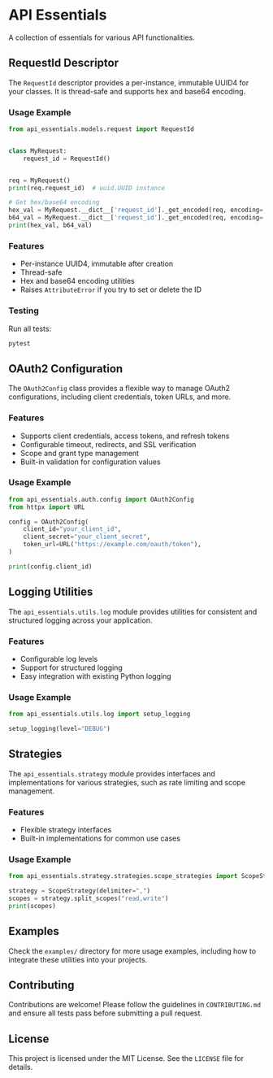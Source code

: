 # API Essentials

A collection of essentials for various API functionalities.

## RequestId Descriptor

The `RequestId` descriptor provides a per-instance, immutable UUID4 for your classes. It is thread-safe and supports hex and base64 encoding.

### Usage Example

```python
from api_essentials.models.request import RequestId


class MyRequest:
    request_id = RequestId()


req = MyRequest()
print(req.request_id)  # uuid.UUID instance

# Get hex/base64 encoding
hex_val = MyRequest.__dict__['request_id']._get_encoded(req, encoding='hex')
b64_val = MyRequest.__dict__['request_id']._get_encoded(req, encoding='base64')
print(hex_val, b64_val)
```

### Features
- Per-instance UUID4, immutable after creation
- Thread-safe
- Hex and base64 encoding utilities
- Raises `AttributeError` if you try to set or delete the ID

### Testing
Run all tests:

```bash
pytest
```

## OAuth2 Configuration

The `OAuth2Config` class provides a flexible way to manage OAuth2 configurations, including client credentials, token URLs, and more.

### Features
- Supports client credentials, access tokens, and refresh tokens
- Configurable timeout, redirects, and SSL verification
- Scope and grant type management
- Built-in validation for configuration values

### Usage Example

```python
from api_essentials.auth.config import OAuth2Config
from httpx import URL

config = OAuth2Config(
    client_id="your_client_id",
    client_secret="your_client_secret",
    token_url=URL("https://example.com/oauth/token"),
)

print(config.client_id)
```

## Logging Utilities

The `api_essentials.utils.log` module provides utilities for consistent and structured logging across your application.

### Features
- Configurable log levels
- Support for structured logging
- Easy integration with existing Python logging

### Usage Example

```python
from api_essentials.utils.log import setup_logging

setup_logging(level="DEBUG")
```

## Strategies

The `api_essentials.strategy` module provides interfaces and implementations for various strategies, such as rate limiting and scope management.

### Features
- Flexible strategy interfaces
- Built-in implementations for common use cases

### Usage Example

```python
from api_essentials.strategy.strategies.scope_strategies import ScopeStrategy

strategy = ScopeStrategy(delimiter=",")
scopes = strategy.split_scopes("read,write")
print(scopes)
```

## Examples

Check the `examples/` directory for more usage examples, including how to integrate these utilities into your projects.

## Contributing

Contributions are welcome! Please follow the guidelines in `CONTRIBUTING.md` and ensure all tests pass before submitting a pull request.

## License

This project is licensed under the MIT License. See the `LICENSE` file for details.
